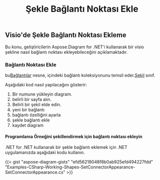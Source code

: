﻿---
title: Şekle Bağlantı Noktası Ekle
type: docs
weight: 70
url: /tr/net/add-connection-point-to-shape/
description: Bu bölüm, Aspose.Diagram ile visio şekline bağlantı noktasının nasıl ekleneceğini açıklar.
---
## **Visio'de Şekle Bağlantı Noktası Ekleme**
Bu konu, geliştiricilerin Aspose.Diagram for .NET'i kullanarak bir visio şekline nasıl bağlantı noktası ekleyebileceğini açıklamaktadır.
### **Bağlantı Noktası Ekle**
 bu[Bağlantılar](https://reference.aspose.com/diagram/net/aspose.diagram/shape/properties/connections) nesne, içindeki bağlantı koleksiyonunu temsil eder.[Şekil](http://www.aspose.com/api/net/diagram/aspose.diagram/shape) sınıf.

Aşağıdaki kod nasıl yapılacağını gösterir:

1. Bir numune yükleyin diagram.
1. belirli bir sayfa alın.
1. Belirli bir şekil elde edin.
1. yeni bir bağlantı
1.  bağlantı özelliğini ayarla
1. şekle bağlantı ekle
1. kaydet diagram
#### **Programlama Örneğini şekillendirmek için bağlantı noktası ekleyin**
.NET for .NET kullanarak bir şekle bağlantı eklemek için .NET uygulamanızda aşağıdaki kodu kullanın.

{{< gist "aspose-diagram-gists" "efd56218048f8b0ab925efd494227fdd" "Examples-CSharp-Working-Shapes-SetConnectorAppearance-SetConnectorAppearance.cs" >}}
